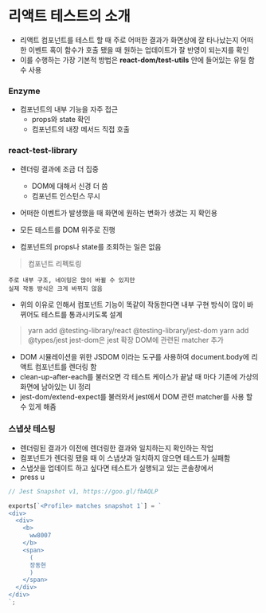 # 리액트 테스트의 소개

- 리액트 컴포넌트를 테스트 할 때 주로 어떠한 결과가 화면상에 잘 타나났는지 어떠한 이벤트 혹이 함수가 호출 됐을 때 원하는 업데이트가 잘 반영이 되는지를 확인
- 이를 수행하는 가장 기본적 방법은 **react-dom/test-utils** 안에 들어있는 유틸 함수 사용

### Enzyme

- 컴포넌트의 내부 기능을 자주 접근
  - props와 state 확인
  - 컴포넌트의 내장 메서드 직접 호출

### react-test-library

- 렌더링 결과에 조금 더 집중
  - DOM에 대해서 신경 더 씀
  - 컴포넌트 인스턴스 무시
- 어떠한 이벤트가 발생했을 때 화면에 원하는 변화가 생겼는 지 확인용

- 모든 테스트를 DOM 위주로 진행
- 컴포넌트의 props나 state를 조회하는 일은 없음

> 컴포넌트 리펙토링

    주로 내부 구조, 네이밍은 많이 바뀔 수 있지만
    실제 작동 방식은 크게 바뀌지 않음

- 위의 이유로 인해서 컴포넌트 기능이 똑같이 작동한다면 내부 구현 방식이 많이 바뀌어도 테스트를 통과시키도록 설계

> yarn add @testing-library/react @testing-library/jest-dom
> yarn add @types/jest
> jest-dom은 jest 확장 DOM에 관련된 matcher 추가

- DOM 시뮬레이션을 위한 JSDOM 이라는 도구를 사용하여 document.body에 리액트 컴포넌트를 렌더링 함
- clean-up-after-each를 불러오면 각 테스트 케이스가 끝날 때 마다 기존에 가상의 화면에 남아있는 UI 정리
- jest-dom/extend-expect를 불러와서 jest에서 DOM 관련 matcher를 사용 할 수 있게 해줌

### 스냅샷 테스팅

- 렌더링된 결과가 이전에 렌더링한 결과와 일치하는지 확인하는 작업
- 컴포넌트가 렌더링 됐을 때 이 스냅샷과 일치하지 않으면 테스트가 실패함
- 스냅샷을 업데이트 하고 싶다면 테스트가 실행되고 있는 콘솔창에서
- press u

```js
// Jest Snapshot v1, https://goo.gl/fbAQLP

exports[`<Profile> matches snapshot 1`] = `
<div>
  <div>
    <b>
      ww8007
    </b>
    <span>
      (
      장동현
      )
    </span>
  </div>
</div>
`;
```

###
